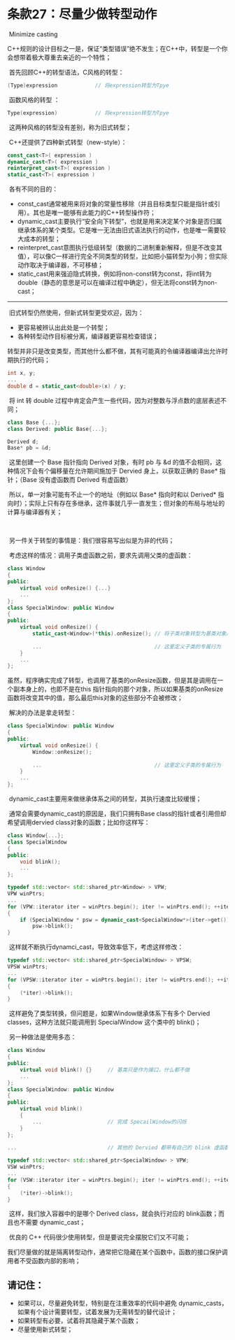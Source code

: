 # 条款27：尽量少做转型动作

​		Minimize casting

​	C++规则的设计目标之一是，保证“类型错误”绝不发生；在C++中，转型是一个你会想带着极大尊重去亲近的一个特性；

​	首先回顾C++的转型语法，C风格的转型：

````c++
(Type)expression			// 将expression转型为Tpye
````

​	函数风格的转型	：

````c++
Type(expression)			// 将expression转型为Tpye
````

​	这两种风格的转型没有差别，称为旧式转型；

​	C++还提供了四种新式转型（new-style）：

````c++
const_cast<T>( expression )
dynamic_cast<T>( expression )
reinterpret_cast<T>( expression )
static_cast<T>( expression )
````

​	各有不同的目的：

- const_cast通常被用来将对象的常量性移除（并且目标类型只能是指针或引用）。其也是唯一能够有此能力的C++转型操作符；
- dynamic_cast主要执行“安全向下转型”，也就是用来决定某个对象是否归属继承体系的某个类型。它是唯一无法由旧式语法执行的动作，也是唯一需要较大成本的转型；
- reinterpret_cast意图执行低级转型（数据的二进制重新解释，但是不改变其值），可以像C一样进行完全不同类型的转型，比如把小猫转型为小狗；但实际动作取决于编译器，不可移植；
- static_cast用来强迫隐式转换，例如将non-const转为const，将int转为double（静态的意思是可以在编译过程中确定），但无法将const转为non-cast；

---

​	旧式转型仍然使用，但新式转型更受欢迎，因为：

- 更容易被辨认出此处是一个转型；
- 各种转型动作目标被分离，编译器更容易检查错误；



​	转型并非只是改变类型，而其他什么都不做，其有可能真的令编译器编译出允许时期执行的代码；

````c++
int x, y;
...
double d = static_cast<double>(x) / y;
````

​	将 int 转 double 过程中肯定会产生一些代码，因为对整数与浮点数的底层表述不同；

````c++
class Base {...};
class Derived: public Base{...};

Derived d;
Base* pb = &d;
````

​	这里创建一个 Base 指针指向 Derived 对象，有时 pb 与 &d 的值不会相同，这种情况下会有个偏移量在允许期间施加于 Dervied 身上，以获取正确的 Base* 指针；（Base 没有虚函数而 Derived 有虚函数）



​	所以，单一对象可能有不止一个的地址（例如以 Base* 指向时和以 Derived* 指向时）；实际上只有存在多继承，这件事就几乎一直发生；但对象的布局与地址的计算与编译器有关；

​	

​	另一件关于转型的事情是：我们很容易写出似是为非的代码；

​	考虑这样的情况：调用子类虚函数之前，要求先调用父类的虚函数：

````c++
class Window
{
public:
	virtual void onResize() {...}
    ...
};
class SpecialWindow: public Window
{	
public:
    virtual void onResize() {
        static_cast<Window>(*this).onResize(); // 将子类对象转型为基类对象后调用其onResize
        
        ...									   // 这里定义子类的专属行为
    }
    ...
};
````

​	虽然，程序确实完成了转型，也调用了基类的onResize函数，但是其是调用在一个副本身上的，也即不是在this 指针指向的那个对象，所以如果基类的onResize函数将改变其中的值，那么最后this对象的这些部分不会被修改；

​	解决的办法是拿走转型：

````c++
class SpecialWindow: public Window
{	
public:
    virtual void onResize() {
        Window::onResize();
        
        ...									   // 这里定义子类的专属行为
    }
    ...
};
````



​	dynamic_cast主要用来做继承体系之间的转型，其执行速度比较缓慢；

​	通常会需要dynamic_cast的原因是，我们只拥有Base  class的指针或者引用但却希望调用dervied class对象的函数；比如你这样写：

```c++
class Window{...};
class SpecialWindow
{
public:
	void blink();
    ...
};

typedef std::vector< std::shared_ptr<Window> > VPW;
VPW winPtrs;
...
for (VPW::iterator iter = winPtrs.begin(); iter != winPtrs.end(); ++iter)
{
    if (SpecialWindow * psw = dynamic_cast<SpecialWindow*>(iter->get()))
		psw->blink();
}
```

​		这样就不断执行dynamci_cast，导致效率低下，考虑这样修改：

```c++
typedef std::vector< std::shared_ptr<SpecialWindow> > VPSW;
VPSW winPtrs;
...
for (VPSW::iterator iter = winPtrs.begin(); iter != winPtrs.end(); ++iter)
{
	(*iter)->blink();
}
```

​	这样避免了类型转换，但问题是，如果Window继承体系下有多个 Dervied classes，这种方法就只能调用到 SpecialWindow 这个类中的 blink()；

​	另一种做法是使用多态：

````c++
class Window
{
public:
    virtual void blink() {}		// 基类只是作为接口，什么都不做
    ...
};
class SpecialWindow: public Window
{
public:
    virtual void blink() 
    {
        ...						// 完成 SpecailWindow的闪烁
	}
};

...								// 其他的 Dervied 都带有自己的 blink 虚函数
    
typedef std::vector< std::shared_ptr<SpecialWindow> > VPW;
VSW winPtrs;
...
for (VSW::iterator iter = winPtrs.begin(); iter != winPtrs.end(); ++iter)
{
	(*iter)->blink();
}
````

​	这样，我们放入容器中的是哪个 Derived class，就会执行对应的 blink函数；而且也不需要 dynamic_cast；



​	优良的 C++ 代码很少使用转型，但是要说完全摆脱它们又不可能；

​	我们尽量做的就是隔离转型动作，通常把它隐藏在某个函数中，函数的接口保护调用者不受函数内部的影响；



## 请记住：

- 如果可以，尽量避免转型，特别是在注重效率的代码中避免 dynamic_casts，如果有个设计需要转型，试着发展为无需转型的替代设计；
- 如果转型有必要，试着将其隐藏于某个函数；
- 尽量使用新式转型；

​	